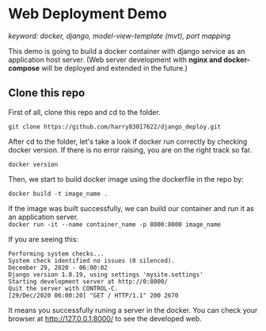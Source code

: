 # **Web Deployment Demo**
_keyword: docker, django, model-view-template (mvt), port mapping_ 

This demo is going to build a docker container with django service as an application host server. (Web server development with **nginx and docker-compose** will be deployed and extended in the future.)

## **Clone this repo** ##

First of all, clone this repo and cd to the folder.

```
git clone https://github.com/harry83017622/django_deploy.git
```

After cd to the folder, let's take a look if docker run correctly by checking docker version. If there is no error raising, you are on the right track so far.
  
``` docker version ```  

Then, we start to build docker image using the dockerfile in the repo by:  

``` docker build -t image_name . ```  

If the image was built successfully, we can build our container and run it as an application server.  
``` docker run -it --name container_name -p 8000:8000 image_name ```

If you are seeing this:  

```
Performing system checks...
System check identified no issues (0 silenced).
December 29, 2020 - 06:00:02
Django version 1.8.19, using settings 'mysite.settings'
Starting development server at http://0:8000/
Quit the server with CONTROL-C.
[29/Dec/2020 06:00:20] "GET / HTTP/1.1" 200 2670 
```

It means you successfully runing a server in the docker. You can check your browser at http://127.0.0.1:8000/ to see the developed web.